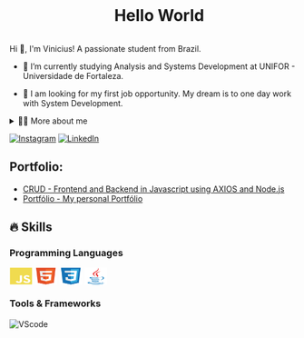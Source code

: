 <!--título-->
<div id="user-content-toc">
  <ul align="center">
    <summary><h1 style="display: inline-block">Hello World</h1></summary>
</div>

<!-- Presentation -->
<p>
  Hi 👋, I'm Vinicius! A passionate student from Brazil.

  - 🌱 I’m currently studying Analysis and Systems Development at UNIFOR - Universidade de Fortaleza.

  - 🔭 I am looking for my first job opportunity. My dream is to one day work with System Development.
</p>

<!-- Dropdown -->
<details>
  <summary>👨‍💻 More about me</summary>

  - 💬 I am 22 years old, currently living in Brazil. I have fluency in English and have experience with JavaScript, SQL, Java, HTML and CSS. I'm also a person who is always exploring and learning something new, which helped me develop important skills such as creativity, communication, marketing, analytical capability, community and social media management.
</details>

<!-- Links -->
[![Instagram](https://img.shields.io/badge/Instagram-E4405F?style=for-the-badge&logo=instagram&logoColor=white)](https://www.instagram.com/vinicostaz/)
[![LinkedIn](https://img.shields.io/badge/LinkedIn-0077B5?style=for-the-badge&logo=linkedin&logoColor=white)](https://www.linkedin.com/in/vinicostaz/)

<!-- Portfolio -->
## Portfolio:
- [CRUD - Frontend and Backend in Javascript using AXIOS and Node.js](https://github.com/vinicostaz/CRUD)
- [Portfólio - My personal Portfólio](https://github.com/vinicostaz/Portfolio-Vinicius-Costa)

## 🔥 Skills
<!-- Skills: Programming Languages -->
  <div style="flex-basis: 48%;">
    <h3>Programming Languages</h3>
    <img align="center" alt="Js" height="30" width="40" src="https://raw.githubusercontent.com/devicons/devicon/master/icons/javascript/javascript-plain.svg">
    <img align="center" alt="HTML" height="30" width="40" src="https://raw.githubusercontent.com/devicons/devicon/master/icons/html5/html5-original.svg">
    <img align="center" alt="CSS" height="30" width="40" src="https://raw.githubusercontent.com/devicons/devicon/master/icons/css3/css3-original.svg">
    <img align="center" alt="Java" height="30" width="40" src="https://raw.githubusercontent.com/devicons/devicon/master/icons/java/java-original.svg">
  </div>
  
  <!-- Skills: Tools & Frameworks -->
  <div style="flex-basis: 48%;">
    <h3>Tools & Frameworks</h3>
    <img align="center" alt="VScode" height="30" width="40" src="https://cdn.jsdelivr.net/gh/devicons/devicon/icons/vscode/vscode-original.svg">
  </div>
  </div>
